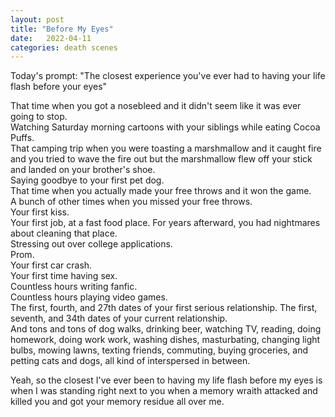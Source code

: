 ```yaml
---
layout: post
title: "Before My Eyes"
date:   2022-04-11
categories: death scenes
---
```

Today's prompt: "The closest experience you've ever had to having your life flash before your eyes"

That time when you got a nosebleed and it didn't seem like it was ever going to stop.   
Watching Saturday morning cartoons with your siblings while eating Cocoa Puffs.   
That camping trip when you were toasting a marshmallow and it caught fire and you tried to wave the fire out but the marshmallow flew off your stick and landed on your brother's shoe.   
Saying goodbye to your first pet dog.   
That time when you actually made your free throws and it won the game.   
A bunch of other times when you missed your free throws.   
Your first kiss.   
Your first job, at a fast food place. For years afterward, you had nightmares about cleaning that place.   
Stressing out over college applications.   
Prom.   
Your first car crash.   
Your first time having sex.   
Countless hours writing fanfic.   
Countless hours playing video games.   
The first, fourth, and 27th dates of your first serious relationship.
The first, seventh, and 34th dates of your current relationship.      
And tons and tons of dog walks, drinking beer, watching TV, reading, doing homework, doing work work, washing dishes, masturbating, changing light bulbs, mowing lawns, texting friends, commuting, buying groceries, and petting cats and dogs, all kind of interspersed in between.   

Yeah, so the closest I've ever been to having my life flash before my eyes is when I was standing right next to you when a memory wraith attacked and killed you and got your memory residue all over me.
